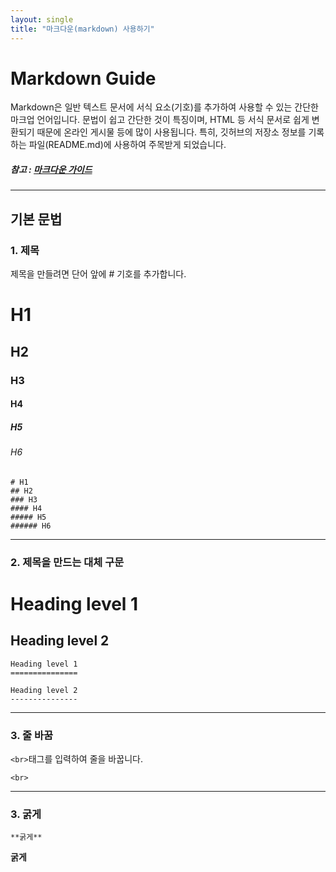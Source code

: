 ```yaml
---
layout: single
title: "마크다운(markdown) 사용하기"
---
```


# Markdown Guide

Markdown은 일반 텍스트 문서에 서식 요소(기호)를 추가하여 사용할 수 있는 간단한 마크업 언어입니다. 문법이 쉽고 간단한 것이 특징이며, HTML 등 서식 문서로 쉽게 변환되기 때문에 온라인 게시물 등에 많이 사용됩니다. 특히, 깃허브의 저장소 정보를 기록하는 파일(README.md)에 사용하여 주목받게 되었습니다.

##### 참고 : [마크다운 가이드](https://www.markdownguide.org/)
***

## 기본 문법

### 1. 제목

제목을 만들려면 단어 앞에 # 기호를 추가합니다. 

# H1
## H2
### H3
#### H4
##### H5
###### H6

```
# H1
## H2
### H3
#### H4
##### H5
###### H6
```
***

### 2. 제목을 만드는 대체 구문

Heading level 1
===============

Heading level 2
---------------

```
Heading level 1
===============

Heading level 2
---------------
```
***

### 3. 줄 바꿈

```<br>```태그를 입력하여 줄을 바꿉니다.

```
<br>
```
***

### 3. 굵게

```
**굵게**
```

**굵게**


